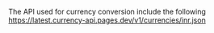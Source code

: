 The API used for currency conversion include the following
https://latest.currency-api.pages.dev/v1/currencies/inr.json

